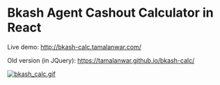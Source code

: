 # Bkash Agent Cashout Calculator in React

Live demo: http://bkash-calc.tamalanwar.com/

Old version (in JQuery): https://tamalanwar.github.io/bkash-calc/

[![bkash_calc.gif](https://s15.postimg.cc/ez9ytzmtn/bkash_calc.gif)](https://postimg.cc/image/ytw0g4213/)
